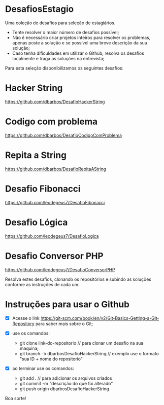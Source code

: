 # DesafiosEstagio
Uma coleção de desafios para seleção de estagiários.

   - Tente resolver o maior número de desafios possível;
   - Não é necessário criar projetos inteiros para resolver os problemas, apenas poste a solução e se possível uma breve descrição da sua solução;
   - Caso tenha dificuldades em utilizar o Github, resolva os desafios localmente e traga as soluções na entrevista;

Para esta seleção disponibilizamos os seguintes desafios:

# Hacker String
https://github.com/dbarbos/DesafioHackerString

# Codigo com problema
https://github.com/dbarbos/DesafioCodigoComProblema

# Repita a String
https://github.com/dbarbos/DesafioRepitaAString

# Desafio Fibonacci
https://github.com/leodegeus7/DesafioFibonacci

# Desafio Lógica
https://github.com/leodegeus7/DesafioLogica

# Desafio Conversor PHP
https://github.com/leodegeus7/DesafioConversorPHP

Resolva estes desafios, clonando os repositórios e subindo as soluções conforme as instruções de cada um.

# Instruções para usar o Github

- [x] Acesse o link https://git-scm.com/book/en/v2/Git-Basics-Getting-a-Git-Repository para saber mais sobre o Git;
- [x] use os comandos: 
   - git clone link-do-repositorio // para clonar um desafio na sua maquina;
   - git branch -b dbarbosDesafioHackerString // exemplo use o formato "sua ID + nome do repositorio"
      
- [x] ao terminar use os comandos:
   - git add . // para adicionar os arquivos criados
   - git commit -m "descrição do que foi alterado"
   - git push origin dbarbosDesafioHackerString      
      

Boa sorte!
